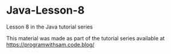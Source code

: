 # Java-Lesson-8
Lesson 8 in the Java tutorial series 

This material was made as part of the tutorial series available at https://programwithsam.code.blog/
